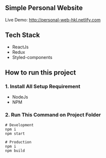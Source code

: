 ## Simple Personal Website

Live Demo: http://personal-web-hkl.netlify.com

## Tech Stack

- ReactJs
- Redux
- Styled-components

## How to run this project

### 1. Install All Setup Requirement

- NodeJs
- NPM

### 2. Run This Command on Project Folder

```
# Development
npm i
npm start

# Production
npm i
npm build
```
